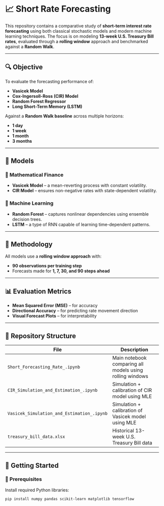 # 📈 Short Rate Forecasting

This repository contains a comparative study of **short-term interest rate forecasting** using both classical stochastic models and modern machine learning techniques. The focus is on modeling **13-week U.S. Treasury Bill rates**, evaluated through a **rolling window** approach and benchmarked against a **Random Walk**.

---

## 🔍 Objective

To evaluate the forecasting performance of:
- **Vasicek Model**
- **Cox-Ingersoll-Ross (CIR) Model**
- **Random Forest Regressor**
- **Long Short-Term Memory (LSTM)**

Against a **Random Walk baseline** across multiple horizons:
- **1 day**
- **1 week**
- **1 month**
- **3 months**

---

## 🧠 Models

### 🧮 Mathematical Finance
- **Vasicek Model** – a mean-reverting process with constant volatility.
- **CIR Model** – ensures non-negative rates with state-dependent volatility.

### 🤖 Machine Learning
- **Random Forest** – captures nonlinear dependencies using ensemble decision trees.
- **LSTM** – a type of RNN capable of learning time-dependent patterns.

---

## 🔄 Methodology

All models use a **rolling window approach** with:
- **90 observations per training step**
- Forecasts made for **1, 7, 30, and 90 steps ahead**

---

## 📊 Evaluation Metrics

- **Mean Squared Error (MSE)** – for accuracy
- **Directional Accuracy** – for predicting rate movement direction
- **Visual Forecast Plots** – for interpretability

---

## 📁 Repository Structure

| File                                | Description                                                             |
|-------------------------------------|-------------------------------------------------------------------------|
| `Short_Forecasting_Rate_.ipynb`     | Main notebook comparing all models using rolling windows               |
| `CIR_Simulation_and_Estimation_.ipynb` | Simulation + calibration of CIR model using MLE                         |
| `Vasicek_Simulation_and_Estimation_.ipynb` | Simulation + calibration of Vasicek model using MLE                      |
| `treasury_bill_data.xlsx`           | Historical 13-week U.S. Treasury Bill data                              |

---

## 🚀 Getting Started

### 🔧 Prerequisites
Install required Python libraries:
```bash
pip install numpy pandas scikit-learn matplotlib tensorflow




